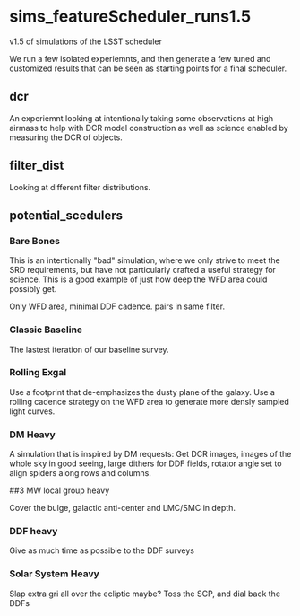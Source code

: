 # sims_featureScheduler_runs1.5
v1.5 of simulations of the LSST scheduler


We run a few isolated experiemnts, and then generate a few tuned and customized results that can be seen as starting points for a final scheduler.

## dcr

An experiemnt looking at intentionally taking some observations at high airmass to help with DCR model construction as well as science enabled by measuring the DCR of objects.

## filter_dist

Looking at different filter distributions.

## potential_scedulers

### Bare Bones

This is an intentionally "bad" simulation, where we only strive to meet the SRD requirements, but have not particularly crafted a useful strategy for science. This is a good example of just how deep the WFD area could possibly get.

Only WFD area, minimal DDF cadence. pairs in same filter.

### Classic Baseline

The lastest iteration of our baseline survey. 

### Rolling Exgal

Use a footprint that de-emphasizes the dusty plane of the galaxy. Use a rolling cadence strategy on the WFD area to generate more densly sampled light curves.

### DM Heavy

A simulation that is inspired by DM requests:  Get DCR images, images of the whole sky in good seeing, large dithers for DDF fields, rotator angle set to align spiders along rows and columns.

##3 MW local group heavy

Cover the bulge, galactic anti-center and LMC/SMC in depth.

### DDF heavy

Give as much time as possible to the DDF surveys

### Solar System Heavy

Slap extra gri all over the ecliptic maybe? Toss the SCP, and dial back the DDFs
